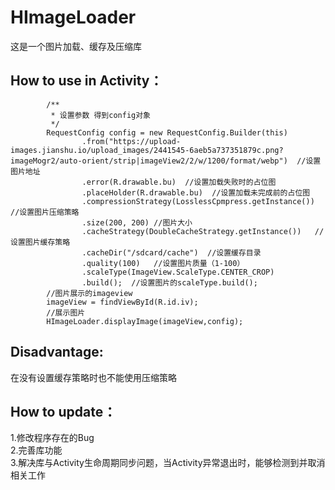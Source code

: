 # HImageLoader

这是一个图片加载、缓存及压缩库

## How to use in Activity：

```
        /**
         * 设置参数 得到config对象
         */
        RequestConfig config = new RequestConfig.Builder(this)
                .from("https://upload-images.jianshu.io/upload_images/2441545-6aeb5a737351879c.png?imageMogr2/auto-orient/strip|imageView2/2/w/1200/format/webp")  //设置图片地址
                .error(R.drawable.bu)  //设置加载失败时的占位图
                .placeHolder(R.drawable.bu)  //设置加载未完成前的占位图
                .compressionStrategy(LosslessCpmpress.getInstance()) //设置图片压缩策略
                .size(200, 200) //图片大小
                .cacheStrategy(DoubleCacheStrategy.getInstance())   //设置图片缓存策略
                .cacheDir("/sdcard/cache")  //设置缓存目录
                .quality(100)   //设置图片质量（1-100）
                .scaleType(ImageView.ScaleType.CENTER_CROP)
                .build();  //设置图片的scaleType.build();
        //图片展示的imageview
        imageView = findViewById(R.id.iv);
        //展示图片
        HImageLoader.displayImage(imageView,config);
```

## Disadvantage:

在没有设置缓存策略时也不能使用压缩策略

## How to update：

1.修改程序存在的Bug  
2.完善库功能  
3.解决库与Activity生命周期同步问题，当Activity异常退出时，能够检测到并取消相关工作  
